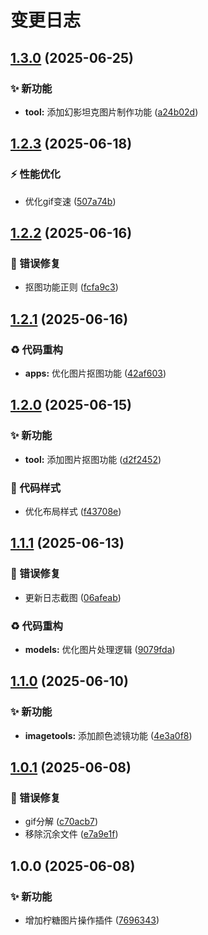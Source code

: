 # 变更日志

## [1.3.0](https://github.com/CandriaJS/karin-plugin-imagetools/compare/v1.2.3...v1.3.0) (2025-06-25)


### ✨ 新功能

* **tool:** 添加幻影坦克图片制作功能 ([a24b02d](https://github.com/CandriaJS/karin-plugin-imagetools/commit/a24b02d1b779a9bb41d10ade6aad0965df0bd00b))

## [1.2.3](https://github.com/CandriaJS/karin-plugin-imagetools/compare/v1.2.2...v1.2.3) (2025-06-18)


### ⚡️ 性能优化

* 优化gif变速 ([507a74b](https://github.com/CandriaJS/karin-plugin-imagetools/commit/507a74b16152b6b25970f7bc82800e20f520c0b0))

## [1.2.2](https://github.com/CandriaJS/karin-plugin-imagetools/compare/v1.2.1...v1.2.2) (2025-06-16)


### 🐛 错误修复

* 抠图功能正则 ([fcfa9c3](https://github.com/CandriaJS/karin-plugin-imagetools/commit/fcfa9c3219f51c47e498bf08663b5fa150058a4e))

## [1.2.1](https://github.com/CandriaJS/karin-plugin-imagetools/compare/v1.2.0...v1.2.1) (2025-06-16)


### ♻️ 代码重构

* **apps:** 优化图片抠图功能 ([42af603](https://github.com/CandriaJS/karin-plugin-imagetools/commit/42af603e8510e201bb9f07e63ac3e2dd246a255f))

## [1.2.0](https://github.com/CandriaJS/karin-plugin-imagetools/compare/v1.1.1...v1.2.0) (2025-06-15)


### ✨ 新功能

* **tool:** 添加图片抠图功能 ([d2f2452](https://github.com/CandriaJS/karin-plugin-imagetools/commit/d2f2452ba19d00d54937da16c20a3fc37a8e9c9b))


### 🎨 代码样式

* 优化布局样式 ([f43708e](https://github.com/CandriaJS/karin-plugin-imagetools/commit/f43708e89544c45337f2d7636d15e44f1f90d334))

## [1.1.1](https://github.com/CandriaJS/karin-plugin-imagetools/compare/v1.1.0...v1.1.1) (2025-06-13)


### 🐛 错误修复

* 更新日志截图 ([06afeab](https://github.com/CandriaJS/karin-plugin-imagetools/commit/06afeab203adc0b3a02b3e6cc5dedb3c1fa320f9))


### ♻️ 代码重构

* **models:** 优化图片处理逻辑 ([9079fda](https://github.com/CandriaJS/karin-plugin-imagetools/commit/9079fdaf1fab39aa5ffca04d600d51ece49a67fb))

## [1.1.0](https://github.com/CandriaJS/karin-plugin-imagetools/compare/v1.0.1...v1.1.0) (2025-06-10)


### ✨ 新功能

* **imagetools:** 添加颜色滤镜功能 ([4e3a0f8](https://github.com/CandriaJS/karin-plugin-imagetools/commit/4e3a0f8c36577962a8d07428f04edefbb5f223fb))

## [1.0.1](https://github.com/CandriaJS/karin-plugin-imagetools/compare/v1.0.0...v1.0.1) (2025-06-08)


### 🐛 错误修复

* gif分解 ([c70acb7](https://github.com/CandriaJS/karin-plugin-imagetools/commit/c70acb778e7964a713c9b1acc1ef38353ae303d6))
* 移除沉余文件 ([e7a9e1f](https://github.com/CandriaJS/karin-plugin-imagetools/commit/e7a9e1f9cc61a11aeb970b2c76b30b2fefc01be2))

## 1.0.0 (2025-06-08)


### ✨ 新功能

* 增加柠糖图片操作插件 ([7696343](https://github.com/CandriaJS/karin-plugin-imagetools/commit/7696343e6af5630de70ef06794104f3bdda04aa7))
